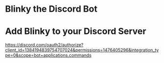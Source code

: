 # Blinky the Discord Bot


# Add Blinky to your Discord Server
https://discord.com/oauth2/authorize?client_id=1384194839754707024&permissions=1476405296&integration_type=0&scope=bot+applications.commands
